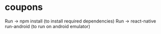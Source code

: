 # coupons
Run -> npm install (to install required dependencies)
Run -> react-native run-android (to run on android emulator)
